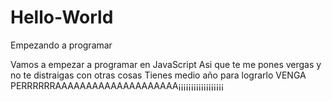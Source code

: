 # Hello-World
Empezando a programar

Vamos a empezar a programar en JavaScript
Asi que te me pones vergas y no te distraigas con otras cosas 
Tienes medio año para lograrlo 
VENGA PERRRRRRAAAAAAAAAAAAAAAAAAAA¡¡¡¡¡¡¡¡¡¡¡¡¡¡¡¡¡¡

